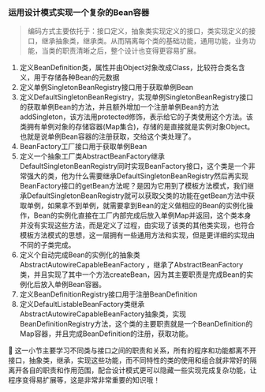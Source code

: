 ### 运用设计模式实现一个复杂的Bean容器

> 编码方式主要依托于：接口定义，抽象类实现定义的接口，类实现定义的接口，继承抽象类，继承类。从而隔离每个类的基础功能，通用功能，业务功能，当类的职责清晰之后，整个设计也变得更容易扩展。

1. 定义BeanDefinition类，属性并由Object对象改成Class，比较符合类名含义，用于存储各种Bean的元数据
2. 定义单例SingletonBeanRegistry接口用于获取单例Bean
3. 定义DefaultSingletonBeanRegistry，实现单例SingletonBeanRegistry接口的获取单例Bean的方法，并且额外增加一个注册单例Bean的方法addSingleton，该方法用protected修饰，表示给它的子类使用这个方法。该类拥有单例对象的存储容器(Map集合)，存储的是直接就是实例对象Object。也就是说单例Bean容器的注册获取，交给这个类处理了。
4. BeanFactory工厂接口用于获取单例Bean
5. 定义一个抽象工厂类AbstractBeanFactory继承DefaultSingletonBeanRegistry同时实现BeanFactory接口，这个类是一个非常强大的类，他为什么需要继承DefaultSingletonBeanRegistry然后再实现BeanFactory接口的getBean方法呢？是因为它用到了模板方法模式，我们继承DefaultSingletonBeanRegistry就可以获取父类的功能在getBean方法中获取单例，如果拿不到单例，就需要拿到Bean的定义做相应的Bean的实例化操作，Bean的实例化直接在工厂内部完成后放入单例Map并返回，这个类本身并没有实现这些方法，而是定义了过程，由实现了该类的其他类实现，也符合模板方法模式的思想，这一层拥有一些通用方法和实现，但是更详细的实现由不同的子类完成。
6. 定义个自动完成Bean的实例化的抽象类AbstractAutowireCapableBeanFactory ，继承了AbstractBeanFactory类，并且实现了其中一个方法createBean，因为其主要职责是完成Bean的实例化后放入单例Bean容器。
7. 定义BeanDefinitionRegistry接口用于注册BeanDefinition
8. 定义DefaultListableBeanFactory类继承AbstractAutowireCapableBeanFactory抽象类，实现BeanDefinitionRegistry方法，这个类的主要职责就是一个BeanDefinition的Map容器，并且完成BeanDefinition的注册，获取功能。

:gift: 这一小节主要学习不同类与接口之间的职责和关系，所有的程序和功能都离不开接口，抽象类，继承，实现这些功能，而不同特性的类的使用和组合就非常好的隔离开各自的职责和作用范围，配合设计模式更可以隐藏一些实现完成复杂功能，让程序变得易扩展等，这是非常非常重要的知识哦！